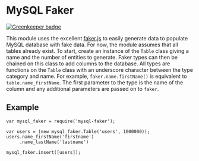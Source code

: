 # MySQL Faker

[![Greenkeeper badge](https://badges.greenkeeper.io/michaelmior/mysql-faker.svg)](https://greenkeeper.io/)

This module uses the excellent [faker.js](https://github.com/Marak/faker.js/) to easily generate data to populate MySQL database with fake data.
For now, the module assumes that all tables already exist.
To start, create an instance of the `Table` class giving a name and the number of entities to generate.
Faker types can then be chained on this class to add columns to the database.
All types are functions on the `Table` class with an underscore character between the type category and name.
For example, `faker.name.firstName()` is equivalent to `table.name_firstName`.
The first parameter to the type is the name of the column and any additional parameters are passed on to `faker`.

## Example
```
var mysql_faker = require('mysql-faker');

var users = (new mysql_faker.Table('users', 1000000));
users.name_firstName('firstname')
     .name_lastName('lastname')

mysql_faker.insert([users]);
```
